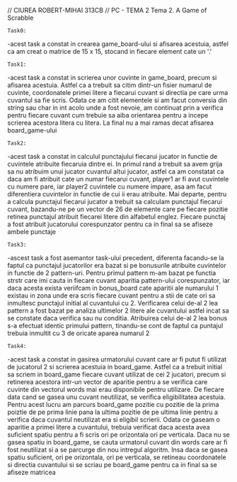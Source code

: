 // CIUREA ROBERT-MIHAI 313CB
// PC - TEMA 2
                                                Tema 2. A Game of Scrabble
                        
    Task0:
-acest task a constat in crearea game_board-ului si afisarea acestuia, astfel ca am creat o matrice de 15 x 15, stocand
 in fiecare element cate un '.'

    Task1:
-acest task a constat in scrierea unor cuvinte in game_board, precum si afisarea acestuia. Astfel ca a trebuit sa
 citim dintr-un fisier numarul de cuvinte, coordonatele primei litere a fiecarui cuvant si directia pe care urma
 cuvantul sa fie scris. Odata ce am citit elementele si am facut conversia din string sau char in int acolo
 unde a fost nevoie, am continuat prin a verifica pentru fiecare cuvant cum trebuie sa aiba orientarea pentru a incepe
 scrierea acestora litera cu litera. La final nu a mai ramas decat afisarea board_game-ului

    Task2:
-acest task a constat in calculul punctajului fiecarui jucator in functie de cuvintele atribuite fiecaruia dintre ei. In
 primul rand a trebuit sa avem grija sa nu atribuim unui jucator cuvantul altui jucator, astfel ca am constatat ca daca am
 fi atribuit cate un numar fiecarui cuvant, player1 ar fi avut cuvintele cu numere pare, iar player2 cuvintele cu numere
 impare, asa am facut diferentiera cuvintelor in functie de cui ii erau atribuite. Mai departe, pentru a calcula punctajul
 fiecarui jucator a trebuit sa calculam punctajul fiecarui cuvant, bazandu-ne pe un vector de 26 de elemente care pe fiecare
 pozitie retinea punctajul atribuit fiecarei litere din alfabetul englez. Fiecare punctaj a fost atribuit jucatorului
 corespunzator pentru ca in final sa se afiseze ambele punctaje

    Task3:
-ascest task a fost asemantor task-ului precedent, diferenta facandu-se la faptul ca punctajul jucatorilor era bazat
 si pe bonusurile atribuite cuvintelor in functie de 2 pattern-uri. Pentru primul pattern m-am bazat pe functia strstr
 care imi cauta in fiecare cuvant aparitia pattern-ului corespunzator, iar daca acesta exista veriifcam in bonus_board
 cate aparitii ale numarului 1 existau in zona unde era scris fiecare cuvant pentru a stii de cate ori sa inmultesc
 punctajul initial al cuvantului cu 2. Verificarea celui de-al 2 lea pattern a fost bazat pe analiza ultimelor 2 litere
 ale cuvantului astfel incat sa se constate daca verifica sau nu conditia. Atribuirea celui de-al 2 lea bonus s-a efectuat
 identic primului pattern, tinandu-se cont de faptul ca puntajul trebuia inmultit cu 3 de oricate aparea numarul 2

    Task4:
-acest task a constat in gasirea urmatorului cuvant care ar fi putut fi utilizat de jucatorul 2 si scrierea acestuia
 in board_game. Astfel ca a trebuit initial sa scriem in board_game fiecare cuvant utilizat de cei 2 jucatori, precum si
 retinerea acestora intr-un vector de aparitie pentru a se verifica care cuvinte din vectorul words mai erau disponibile
 pentru utilizare. De fiecare data cand se gasea unu cuvant neutilizat, se verifica eligibilitatea acestuia. Pentru acest
 lucru am parcurs board_game pozitie cu pozitie de la prima poiztie de pe prima linie pana la ultima pozitie de pe ultima
 linie pentru a verifica daca cuvantul neutilizat era si eligibil scrierii. Odata ce gaseam o aparitie a primei litere a
 cuvantului, trebuia verificat daca acesta avea suficient spatiu pentru a fi scris ori pe orizontala ori pe verticala. Daca
 nu se gasea spatiu in board_game, se cauta urmatorul cuvant din words care ar fi fost neutilizat si a se parcurge din nou
 intregul algoritm. Insa daca se gasea spatiu suficient, ori pe orizontala, ori pe verticala, se retineau coordonatele si
 directia cuvantului si se scriau pe board_game pentru ca in final sa se afiseze matricea